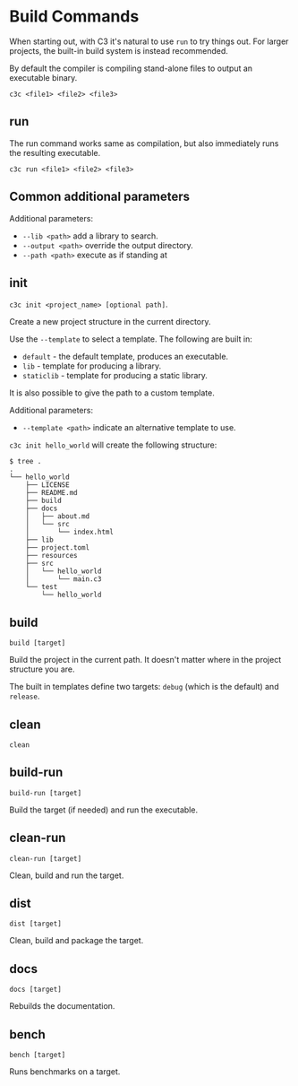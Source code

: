 # Build Commands

When starting out, with C3 it's natural to use `run` to try things out. For larger projects, the built-in build system is instead recommended. 

By default the compiler is compiling stand-alone files to output an executable binary.

`c3c <file1> <file2> <file3>`

## run

The run command works same as compilation, but also immediately runs the resulting executable.

`c3c run <file1> <file2> <file3>`

## Common additional parameters

Additional parameters:
- `--lib <path>` add a library to search.
- `--output <path>` override the output directory.
- `--path <path>` execute as if standing at <path>
    
## init

`c3c init <project_name> [optional path]`.

Create a new project structure in the current directory.

Use the `--template` to select a template. The following are built in:

- `default` - the default template, produces an executable.
- `lib` - template for producing a library.
- `staticlib` - template for producing a static library.

It is also possible to give the path to a custom template.

Additional parameters:
- `--template <path>` indicate an alternative template to use. 

`c3c init hello_world` will create the following structure:

```
$ tree .
.
└── hello_world
    ├── LICENSE
    ├── README.md
    ├── build
    ├── docs
    │   ├── about.md
    │   └── src
    │       └── index.html
    ├── lib
    ├── project.toml
    ├── resources
    ├── src
    │   └── hello_world
    │       └── main.c3
    └── test
        └── hello_world
```
## build

`build [target]`

Build the project in the current path. It doesn't matter where in the project structure you are. 

The built in templates define two targets: `debug` (which is the default) and `release`.

## clean

`clean`

## build-run

`build-run [target]`

Build the target (if needed) and run the executable.

## clean-run

`clean-run [target]`

Clean, build and run the target.

## dist

`dist [target]`

Clean, build and package the target.

## docs

`docs [target]`

Rebuilds the documentation.

## bench

`bench [target]`

Runs benchmarks on a target.